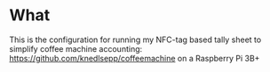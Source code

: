 # What
This is the configuration for running my NFC-tag based tally sheet to simplify coffee machine accounting: https://github.com/knedlsepp/coffeemachine on a Raspberry Pi 3B+
